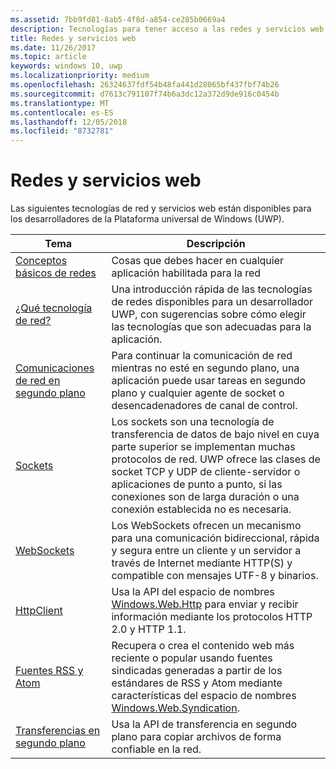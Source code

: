```yaml
---
ms.assetid: 7bb9fd81-8ab5-4f8d-a854-ce285b0669a4
description: Tecnologías para tener acceso a las redes y servicios web.
title: Redes y servicios web
ms.date: 11/26/2017
ms.topic: article
keywords: windows 10, uwp
ms.localizationpriority: medium
ms.openlocfilehash: 26324637fdf54b48fa441d28065bf437fbf74b26
ms.sourcegitcommit: d7613c791107f74b6a3dc12a372d9de916c0454b
ms.translationtype: MT
ms.contentlocale: es-ES
ms.lasthandoff: 12/05/2018
ms.locfileid: "8732781"
---
```

# <a name="networking-and-web-services"></a>Redes y servicios web

Las siguientes tecnologías de red y servicios web están disponibles para los desarrolladores de la Plataforma universal de Windows (UWP).

| Tema | Descripción |
| - | - |
| [Conceptos básicos de redes](networking-basics.md) | Cosas que debes hacer en cualquier aplicación habilitada para la red |
| [¿Qué tecnología de red?](which-networking-technology.md) | Una introducción rápida de las tecnologías de redes disponibles para un desarrollador UWP, con sugerencias sobre cómo elegir las tecnologías que son adecuadas para la aplicación. |
| [Comunicaciones de red en segundo plano](network-communications-in-the-background.md) | Para continuar la comunicación de red mientras no esté en segundo plano, una aplicación puede usar tareas en segundo plano y cualquier agente de socket o desencadenadores de canal de control. |
| [Sockets](sockets.md) | Los sockets son una tecnología de transferencia de datos de bajo nivel en cuya parte superior se implementan muchas protocolos de red. UWP ofrece las clases de socket TCP y UDP de cliente-servidor o aplicaciones de punto a punto, si las conexiones son de larga duración o una conexión establecida no es necesaria. |
| [WebSockets](websockets.md) | Los WebSockets ofrecen un mecanismo para una comunicación bidireccional, rápida y segura entre un cliente y un servidor a través de Internet mediante HTTP(S) y compatible con mensajes UTF-8 y binarios. |
| [HttpClient](httpclient.md) | Usa la API del espacio de nombres [Windows.Web.Http](https://msdn.microsoft.com/library/windows/apps/dn279692) para enviar y recibir información mediante los protocolos HTTP 2.0 y HTTP 1.1. |
| [Fuentes RSS y Atom](web-feeds.md) | Recupera o crea el contenido web más reciente o popular usando fuentes sindicadas generadas a partir de los estándares de RSS y Atom mediante características del espacio de nombres [Windows.Web.Syndication](https://msdn.microsoft.com/library/windows/apps/br243632). |
| [Transferencias en segundo plano](background-transfers.md) | Usa la API de transferencia en segundo plano para copiar archivos de forma confiable en la red. |
